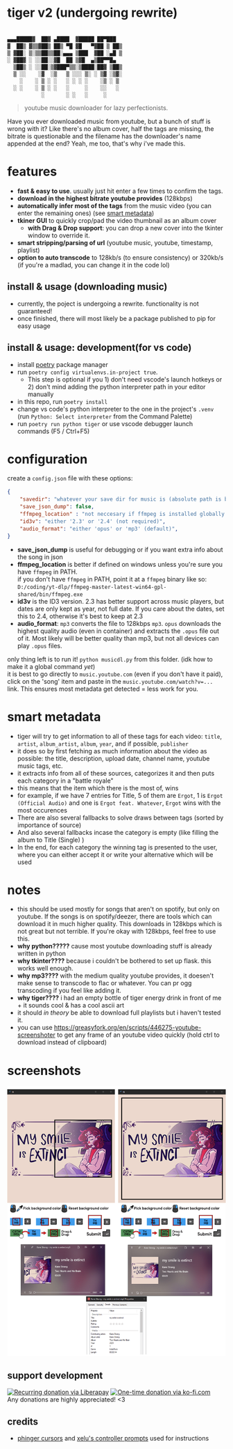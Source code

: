 # tiger v2 (undergoing rewrite)
```
  
▄▄▄█████▓  ██▓ ▄████  ▓█████ ██▀███  
▓  ██▒ ▓▒▒▓██▒ ██▒ ▀█ ▓█   ▀▓██ ▒ ██▒
▒ ▓██░ ▒░▒▒██▒▒██░▄▄▄ ▒███  ▓██ ░▄█ ▒
░ ▓██▓ ░ ░░██░░▓█  ██ ▒▓█  ▄▒██▀▀█▄  
  ▒██▒ ░ ░░██░▒▓███▀▒▒░▒████░██▓ ▒██▒
  ▒ ░░    ░▓  ░▒   ▒ ░░░ ▒░ ░ ▒▓ ░▒▓░
	░    ░ ▒ ░ ░   ░ ░ ░ ░    ░▒ ░ ▒ 
  ░ ░    ░ ▒ ░ ░   ░     ░    ░░   ░ 
		   ░       ░ ░   ░     ░     
```
> youtube music downloader for lazy perfectionists. 

Have you ever downloaded music from youtube, but a bunch of stuff is wrong with it?
Like there's no album cover, half the tags are missing, the bitrate is questionable and the filename has the downloader's name appended at the end? Yeah, me too, that's why i've made this.
  
# features
- **fast & easy to use**. usually just hit enter a few times to confirm the tags.
- **download in the highest bitrate youtube provides** (128kbps)
- **automatically infer most of the tags** from the music video (you can enter the remaining ones) (see [smart metadata](#smart-metadata))
- **tkiner GUI** to quickly crop/pad the video thumbnail as an album cover
  - **with Drag & Drop support**: you can drop a new cover into the tkinter window to override it.
- **smart stripping/parsing of url** (youtube music, youtube, timestamp, playlist)
- **option to auto transcode** to 128kb/s (to ensure consistency) or 320kb/s (if you're a madlad, you can change it in the code lol)
  
## install & usage (downloading music)
- currently, the poject is undergoing a rewrite. functionality is not guaranteed!
- once finished, there will most likely be a package published to pip for easy usage

## install & usage: development(for vs code)
- install [poetry](https://python-poetry.org) package manager
- run `poetry config virtualenvs.in-project true`. 
  - This step is optional if you 1) don't need vscode's launch hotkeys or 2) don't mind adding the python interpreter path in your editor manually
- in this repo, run `poetry install`
- change vs code's python interpreter to the one in the project's `.venv` (run `Python: Select interpreter` from the Command Palette) 
- run `poetry run python tiger` or use vscode debugger launch commands (F5 / Ctrl+F5)

# configuration
create a `config.json` file with these options:
```json
{
	"savedir": "whatever your save dir for music is (absolute path is best)",
	"save_json_dump": false,
	"ffmpeg_location" : "not neccesary if ffmpeg is installed globally / in PATH",
	"id3v": "either '2.3' or '2.4' (not required)",
	"audio_format": "either 'opus' or 'mp3' (default)",
}
```
- **save_json_dump** is useful for debugging or if you want extra info about the song in json  
- **ffmpeg_location** is better if defined on windows unless you're sure you have `ffmpeg` in PATH.  
if you don't have `ffmpeg` in PATH, point it at a `ffmpeg` binary like so: `D:/coding/yt-dlp/ffmpeg-master-latest-win64-gpl-shared/bin/ffmpeg.exe`  
- **id3v** is the ID3 version. 2.3 has better support across music players, but dates are only kept as year, not full date. If you care about the dates, set this to 2.4, otherwise it's best to keep at 2.3
- **audio_format**: `mp3` converts the file to 128kbps `mp3`. `opus` downloads the highest quality audio (even in container) and extracts the `.opus` file out of it. Most likely will be better quality than mp3, but not all devices can play `.opus` files.
	
only thing left is to run it! `python musicdl.py` from this folder. (idk how to make it a global command *yet*)  
it is best to go directly to `music.youtube.com` (even if you don't have it paid), click on the 'song' item and paste in the `music.youtube.com/watch?v=...` link. This ensures most metadata get detected = less work for you.
  
# smart metadata
- tiger will try to get information to all of these tags for each video: `title`, `artist`, `album_artist`, `album`, `year`, and if possible, `publisher`
- it does so by first fetching as much information about the video as possible: the title, description, upload date, channel name, youtube music tags, etc.
- it extracts info from all of these sources, categorizes it and then puts each category in a "battle royale"
- this means that the item which there is the most of, wins
- for example, if we have 7 entries for Title, 5 of them are `Ergot`, 1 is `Ergot (Official Audio)` and one is `Ergot feat. Whatever`, `Ergot` wins with the most occurences
- There are also several fallbacks to solve draws between tags (sorted by importance of source)
- And also several fallbacks incase the category is empty (like filling the album to Title (Single) )
- In the end, for each category the winning tag is presented to the user, where you can either accept it or write your alternative which will be used
  
# notes
- this should be used mostly for songs that aren't on spotify, but only on youtube. If the songs is on spotify/deezer, there are tools which can download it in much higher quality. This downloads in 128kbps which is not great but not terrible. If you're okay with 128kbps, feel free to use this.
- **why python?????** cause most youtube downloading stuff is already written in python
- **why tkinter????** because i couldn't be bothered to set up flask. this works well enough.
- **why mp3????** with the medium quality youtube provides, it doesen't make sense to transcode to flac or whatever. You can pr ogg transcoding if you feel like adding it.
- **why tiger????** i had an empty bottle of tiger energy drink in front of me + it sounds cool & has a cool ascii art
- it should *in theory* be able to download full playlists but i haven't tested it.
- you can use https://greasyfork.org/en/scripts/446275-youtube-screenshoter to get any frame of an youtube video quickly (hold ctrl to download instead of clipboard)
  
# screenshots
![combinedscreenshot](screenshots/combscreen.png)

## support development
[![Recurring donation via Liberapay](https://liberapay.com/assets/widgets/donate.svg)](https://liberapay.com/KraXen72)
[![One-time donation via ko-fi.com](https://ko-fi.com/img/githubbutton_sm.svg)](https://ko-fi.com/kraxen72)  
Any donations are highly appreciated! <3

## credits
- [phinger cursors](https://github.com/phisch/phinger-cursors) and [xelu's controller prompts](https://thoseawesomeguys.com/prompts/) used for instructions